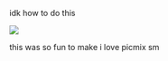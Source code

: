 idk how to do this

<img src="https://img1.picmix.com/output/pic/normal/9/9/2/6/12296299_8f40b.gif"/>

this was so fun to make i love picmix sm

<!--
**toddalquist-luvr/toddalquist-luvr** is a ✨ _special_ ✨ repository because its `README.md` (this file) appears on your GitHub profile.

Here are some ideas to get you started:

- 🔭 I’m currently working on ...
- 🌱 I’m currently learning ...
- 👯 I’m looking to collaborate on ...
- 🤔 I’m looking for help with ...
- 💬 Ask me about ...
- 📫 How to reach me: ...
- 😄 Pronouns: ...
- ⚡ Fun fact: ...
-->

